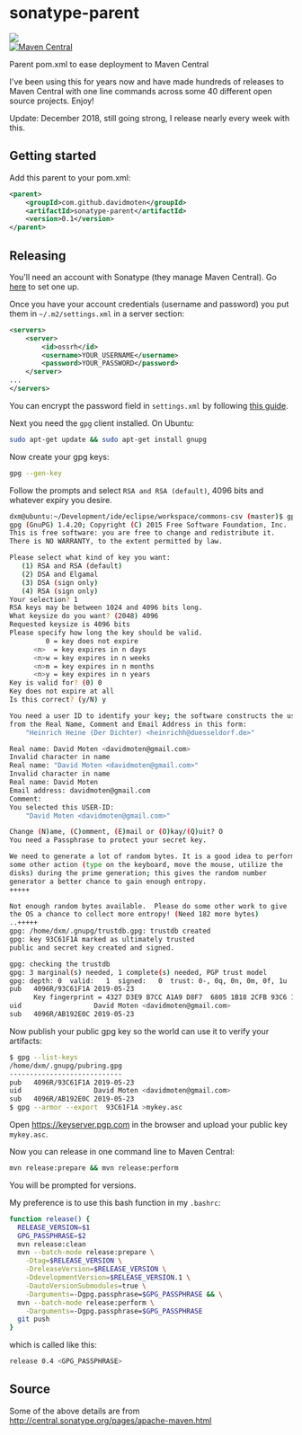 sonatype-parent
===============
<a href="https://travis-ci.org/davidmoten/sonatype-parent"><img src="https://travis-ci.org/davidmoten/sonatype-parent.svg"/></a><br/>
[![Maven Central](https://maven-badges.herokuapp.com/maven-central/com.github.davidmoten/sonatype-parent/badge.svg?style=flat)](https://maven-badges.herokuapp.com/maven-central/com.github.davidmoten/sonatype-parent)

Parent pom.xml to ease deployment to Maven Central

I've been using this for years now and have made hundreds of releases to Maven Central with one line commands across some 40 different open source projects. Enjoy!

Update: December 2018, still going strong, I release nearly every week with this.

Getting started
----------------
Add this parent to your pom.xml:

```xml
<parent>
    <groupId>com.github.davidmoten</groupId>
    <artifactId>sonatype-parent</artifactId>
    <version>0.1</version>
</parent>
```

Releasing
----------
You'll need an account with Sonatype (they manage Maven Central). Go [here](http://central.sonatype.org/pages/ossrh-guide.html) to set one up.

Once you have your account credentials (username and password) you put them in `~/.m2/settings.xml` in a server section:

```xml
<servers>
    <server>
        <id>ossrh</id>
        <username>YOUR_USERNAME</username>
        <password>YOUR_PASSWORD</password>
    </server>
...
</servers>
```
You can encrypt the password field in `settings.xml` by following [this guide](https://maven.apache.org/guides/mini/guide-encryption.html).

Next you need the `gpg` client installed. On Ubuntu:

```bash
sudo apt-get update && sudo apt-get install gnupg
```

Now create your gpg keys:

```bash
gpg --gen-key
```
Follow the prompts and select `RSA and RSA (default)`, 4096 bits and whatever expiry you desire.

```bash
dxm@ubuntu:~/Development/ide/eclipse/workspace/commons-csv (master)$ gpg --gen-key
gpg (GnuPG) 1.4.20; Copyright (C) 2015 Free Software Foundation, Inc.
This is free software: you are free to change and redistribute it.
There is NO WARRANTY, to the extent permitted by law.

Please select what kind of key you want:
   (1) RSA and RSA (default)
   (2) DSA and Elgamal
   (3) DSA (sign only)
   (4) RSA (sign only)
Your selection? 1
RSA keys may be between 1024 and 4096 bits long.
What keysize do you want? (2048) 4096
Requested keysize is 4096 bits
Please specify how long the key should be valid.
         0 = key does not expire
      <n>  = key expires in n days
      <n>w = key expires in n weeks
      <n>m = key expires in n months
      <n>y = key expires in n years
Key is valid for? (0) 0
Key does not expire at all
Is this correct? (y/N) y

You need a user ID to identify your key; the software constructs the user ID
from the Real Name, Comment and Email Address in this form:
    "Heinrich Heine (Der Dichter) <heinrichh@duesseldorf.de>"

Real name: David Moten <davidmoten@gmail.com>
Invalid character in name
Real name: "David Moten <davidmoten@gmail.com>"
Invalid character in name
Real name: David Moten
Email address: davidmoten@gmail.com
Comment: 
You selected this USER-ID:
    "David Moten <davidmoten@gmail.com>"

Change (N)ame, (C)omment, (E)mail or (O)kay/(Q)uit? O
You need a Passphrase to protect your secret key.

We need to generate a lot of random bytes. It is a good idea to perform
some other action (type on the keyboard, move the mouse, utilize the
disks) during the prime generation; this gives the random number
generator a better chance to gain enough entropy.
+++++

Not enough random bytes available.  Please do some other work to give
the OS a chance to collect more entropy! (Need 182 more bytes)
..+++++
gpg: /home/dxm/.gnupg/trustdb.gpg: trustdb created
gpg: key 93C61F1A marked as ultimately trusted
public and secret key created and signed.

gpg: checking the trustdb
gpg: 3 marginal(s) needed, 1 complete(s) needed, PGP trust model
gpg: depth: 0  valid:   1  signed:   0  trust: 0-, 0q, 0n, 0m, 0f, 1u
pub   4096R/93C61F1A 2019-05-23
      Key fingerprint = 4327 D3E9 B7CC A1A9 D8F7  6805 1B18 2CFB 93C6 1F1A
uid                  David Moten <davidmoten@gmail.com>
sub   4096R/AB192E0C 2019-05-23

```

Now publish your public gpg key so the world can use it to verify your artifacts:

```bash
$ gpg --list-keys
/home/dxm/.gnupg/pubring.gpg
----------------------------
pub   4096R/93C61F1A 2019-05-23
uid                  David Moten <davidmoten@gmail.com>
sub   4096R/AB192E0C 2019-05-23
$ gpg --armor --export  93C61F1A >mykey.asc
```
Open https://keyserver.pgp.com in the browser and upload your public key `mykey.asc`.

Now you can release in one command line to Maven Central:

```bash
mvn release:prepare && mvn release:perform
```

You will be prompted for versions.

My preference is to use this bash function in my `.bashrc`:

```bash
function release() {
  RELEASE_VERSION=$1
  GPG_PASSPHRASE=$2
  mvn release:clean
  mvn --batch-mode release:prepare \
    -Dtag=$RELEASE_VERSION \
    -DreleaseVersion=$RELEASE_VERSION \
    -DdevelopmentVersion=$RELEASE_VERSION.1 \
    -DautoVersionSubmodules=true \
    -Darguments=-Dgpg.passphrase=$GPG_PASSPHRASE && \
  mvn --batch-mode release:perform \
    -Darguments=-Dgpg.passphrase=$GPG_PASSPHRASE
  git push
}
```
 which is called like this:
 ```bash
 release 0.4 <GPG_PASSPHRASE>
 ```

Source
-----------
Some of the above details are from http://central.sonatype.org/pages/apache-maven.html
